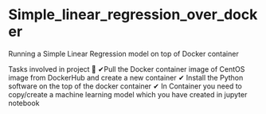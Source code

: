 # Simple_linear_regression_over_docker
Running a Simple Linear Regression model on top of Docker container

Tasks involved in project 📄
✔Pull the Docker container image of CentOS image from DockerHub and create a new container
✔ Install the Python software on the top of the docker container
✔ In Container you need to copy/create a machine learning model which you have created in jupyter notebook

